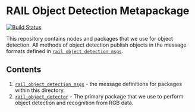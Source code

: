 # RAIL Object Detection Metapackage

[![Build Status](https://travis-ci.org/GT-RAIL/rail_object_detection.svg?branch=master)](https://travis-ci.org/GT-RAIL/rail_object_detection)

This repository contains nodes and packages that we use for object detection. All methods of object detection publish objects in the message formats defined in [`rail_object_detection_msgs`](rail_object_detection_msgs/).

## Contents

1. [`rail_object_detection_msgs`](rail_object_detection_msgs/) - the message definitions for packages within this directory.
1. [`rail_object_detector`](rail_object_detector/) - The primary package that we use to perform object detection and recognition from RGB data.
